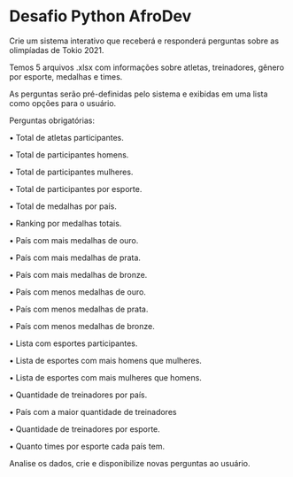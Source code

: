 # Desafio Python AfroDev

Crie um sistema interativo que receberá e responderá perguntas sobre as olimpíadas de Tokio 2021.

Temos 5 arquivos .xlsx com informações sobre atletas, treinadores, gênero por esporte, medalhas e times.

As perguntas serão pré-definidas pelo sistema e exibidas em uma lista como opções para o usuário.

Perguntas obrigatórias:

•	Total de atletas participantes.

•	Total de participantes homens.

•	Total de participantes mulheres. 

•	Total de participantes por esporte.

•	Total de medalhas por país.

•	Ranking por medalhas totais. 

•	País com mais medalhas de ouro.

•	País com mais medalhas de prata.

•	País com mais medalhas de bronze.

•	País com menos medalhas de ouro.

•	País com menos medalhas de prata.

•	País com menos medalhas de bronze.

•	Lista com esportes participantes.

•	Lista de esportes com mais homens que mulheres.

•	Lista de esportes com mais mulheres que homens.

•	Quantidade de treinadores por país.

•	País com a maior quantidade de treinadores

•	Quantidade de treinadores por esporte.

•	Quanto times por esporte cada país tem.


Analise os dados, crie e disponibilize novas perguntas ao usuário.

